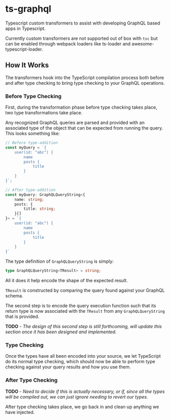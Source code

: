 # ts-graphql

Typescript custom transformers to assist with developing GraphQL based apps in Typescript.

Currently custom transformers are not supported out of box with `tsc` but can be enabled through webpack loaders like ts-loader and awesome-typescript-loader.

## How It Works

The transformers hook into the TypeScript compilation process both before and after type checking to bring type checking to your GraphQL operations.

### Before Type Checking
First, during the transformation phase before type checking takes place, two type transformations take place.

Any recognized GraphQL queries are parsed and provided with an associated type of the object that can be expected from running the query. This looks something like:

```typescript
// Before type-addition
const myQuery = `{
	user(id: "abc") {
		name
		posts {
			title
		}
	}
}`;

// After type-addition
const myQuery: GraphQLQueryString<{
	name: string;
	posts: {
		title: string;
	}[]
}> = `{
	user(id: "abc") {
		name
		posts {
			title
		}
	}
}`
```

The type definition of `GraphQLQueryString` is simply:

```typescript
type GraphQLQueryString<TResult> = string;
```

All it does it help encode the shape of the expected result.

`TResult` is constructed by comparing the query found against your GraphQL schema.

The second step is to encode the query execution function such that its return type is now associated with the `TResult` from any `GraphQLQueryString` that is provided.

**TODO** - *The design of this second step is still forthcoming, will update this section once it has been designed and implemented.*

### Type Checking

Once the types have all been encoded into your source, we let TypeScript do its normal type checking, which should now be able to perform type checking against your query results and how you use them.

### After Type Checking

**TODO** - *Need to decide if this is actually necessary, or if, since all the types will be compiled out, we can just ignore needing to revert our types.*

After type checking takes place, we go back in and clean up anything we have injected.
